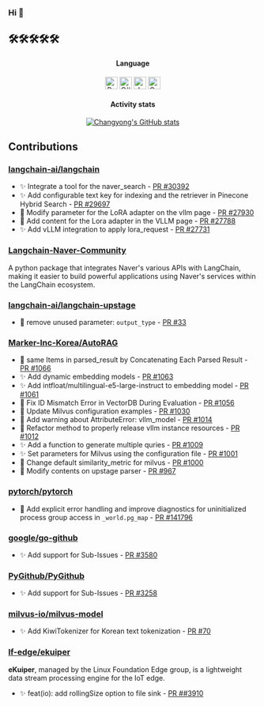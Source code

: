  
### Hi 👋

## 🛠🛠🛠🛠🛠
<div align="center">
  <h4>Language</h4>
  <img src="https://skillicons.dev/icons?i=python" alt="Python" width="25"> 
  <img src="https://skillicons.dev/icons?i=cs" alt="C#" width="25"> 
  <img src="https://skillicons.dev/icons?i=js" alt="JavaScript" width="25"> 
  <img src="https://skillicons.dev/icons?i=go" alt="Go" width="25"> 

<h4> Activity stats </h4>

[![Changyong's GitHub stats](https://github-readme-stats.vercel.app/api?username=e7217&show_icons=true&include_all_commits=false)](https://github.com/e7217/)

</div>

## Contributions
### [langchain-ai/langchain](https://github.com/langchain-ai/langchain)
- ✨ Integrate a tool for the naver_search - [PR #30392](https://github.com/langchain-ai/langchain/pull/30392)
- ✨ Add configurable text key for indexing and the retriever in Pinecone Hybrid Search - [PR #29697](https://github.com/langchain-ai/langchain/pull/29697)
- 📝 Modify parameter for the LoRA adapter on the vllm page - [PR #27930](https://github.com/langchain-ai/langchain/pull/27930)
- 📝 Add content for the Lora adapter in the VLLM page - [PR #27788](https://github.com/langchain-ai/langchain/pull/27788)
- ✨ Add vLLM integration to apply lora_request - [PR #27731](https://github.com/langchain-ai/langchain/pull/27731)

### [Langchain-Naver-Community](https://github.com/e7217/langchain-naver-community)
A python package that integrates Naver's various APIs with LangChain, making it easier to build powerful applications using Naver's services within the LangChain ecosystem.

### [langchain-ai/langchain-upstage](https://github.com/langchain-ai/langchain-upstage)
- 🐛 remove unused parameter: `output_type` - [PR #33](https://github.com/langchain-ai/langchain-upstage/pull/33)

### [Marker-Inc-Korea/AutoRAG](https://github.com/Marker-Inc-Korea/AutoRAG)
- 🐛 same Items in parsed_result by Concatenating Each Parsed Result - [PR #1066](https://github.com/Marker-Inc-Korea/AutoRAG/pull/1066)
- ✨ Add dynamic embedding models - [PR #1063](https://github.com/Marker-Inc-Korea/AutoRAG/pull/1063)
- ✨ Add intfloat/multilingual-e5-large-instruct to embedding model - [PR #1061](https://github.com/Marker-Inc-Korea/AutoRAG/pull/1061)
- 🐛 Fix ID Mismatch Error in VectorDB During Evaluation - [PR #1056](https://github.com/Marker-Inc-Korea/AutoRAG/pull/1056)
- 📝 Update Milvus configuration examples - [PR #1030](https://github.com/Marker-Inc-Korea/AutoRAG/pull/1030)
- 📝 Add warning about AttributeError: vllm_model - [PR #1014](https://github.com/Marker-Inc-Korea/AutoRAG/pull/1014)
- 🐛 Refactor method to properly release vllm instance resources - [PR #1012](https://github.com/Marker-Inc-Korea/AutoRAG/pull/1012)
- ✨ Add a function to generate multiple quries - [PR #1009](https://github.com/Marker-Inc-Korea/AutoRAG/pull/1009)
- ✨ Set parameters for Milvus using the configuration file - [PR #1001](https://github.com/Marker-Inc-Korea/AutoRAG/pull/1001)
- 🐛 Change default similarity_metric for milvus - [PR #1000](https://github.com/Marker-Inc-Korea/AutoRAG/pull/1000)
- 📝 Modify contents on upstage parser - [PR #967](https://github.com/Marker-Inc-Korea/AutoRAG/pull/967)

### [pytorch/pytorch](https://github.com/pytorch/pytorch)
- 🐛 Add explicit error handling and improve diagnostics for uninitialized process group access in `_world.pg_map` - [PR #141796](https://github.com/pytorch/pytorch/pull/141796)

### [google/go-github](https://github.com/google/go-github)
- ✨ Add support for Sub-Issues - [PR #3580](https://github.com/google/go-github/pull/3580)

### [PyGithub/PyGithub](https://github.com/PyGithub/PyGithub)
- ✨ Add support for Sub-Issues - [PR #3258](https://github.com/PyGithub/PyGithub/pull/3258)

### [milvus-io/milvus-model](https://github.com/milvus-io/milvus-model)
- ✨ Add KiwiTokenizer for Korean text tokenization - [PR #70](https://github.com/milvus-io/milvus-model/pull/70)

### [lf-edge/ekuiper](https://github.com/lf-edge/ekuiper)
**eKuiper**, managed by the Linux Foundation Edge group, is a lightweight data stream processing engine for the IoT edge.
- ✨ feat(io): add rollingSize option to file sink - [PR ##3910](https://github.com/lf-edge/ekuiper/pull/3910)

